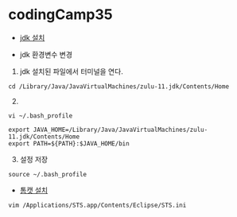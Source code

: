 # codingCamp35

- [jdk 설치](https://www.azul.com/downloads/?version=java-11-lts&os=macos&architecture=arm-64-bit&package=jdk)

- jdk 환경변수 변경
1. jdk 설치된 파일에서 터미널을 연다.

```
cd /Library/Java/JavaVirtualMachines/zulu-11.jdk/Contents/Home
```

2.
```
vi ~/.bash_profile
```
```
export JAVA_HOME=/Library/Java/JavaVirtualMachines/zulu-11.jdk/Contents/Home
export PATH=${PATH}:$JAVA_HOME/bin
```

3. 설정 저장
```
source ~/.bash_profile
```
- [톰캣 설치](https://dlcdn.apache.org/tomcat/tomcat-9/v9.0.65/bin/apache-tomcat-9.0.65.zip)

```
vim /Applications/STS.app/Contents/Eclipse/STS.ini
